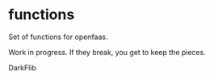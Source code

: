 # functions

Set of functions for openfaas.

Work in progress. If they break, you get to keep the pieces.

DarkFlib
